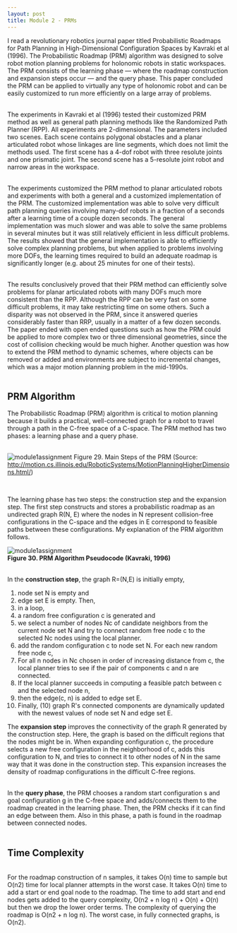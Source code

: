```yaml
---
layout: post
title: Module 2 - PRMs
---
```


I read a revolutionary robotics journal paper titled Probabilistic Roadmaps for Path Planning in High-Dimensional Configuration Spaces by Kavraki et al (1996). The Probabilistic Roadmap (PRM) algorithm was designed to solve robot motion planning problems for holonomic robots in static workspaces. The PRM consists of the learning phase — where the roadmap construction and expansion steps occur — and the query phase. This paper concluded the PRM can be applied to virtually any type of holonomic robot and can be easily customized to run more efficiently on a large array of problems. <br><br>

The experiments in Kavraki et al (1996) tested their customized PRM method as well as general path planning methods like the Randomized Path Planner (RPP). All experiments are 2-dimensional. The parameters included two scenes. Each scene contains polygonal obstacles and a planar articulated robot whose linkages are line segments, which does not limit the methods used. The first scene has a 4-dof robot with three resolute joints and one prismatic joint. The second scene has a 5-resolute joint robot and narrow areas in the workspace. <br><br>

The experiments customized the PRM method to planar articulated robots and experiments with both a general and a customized implementation of the PRM. The customized implementation was able to solve very difficult path planning queries involving many-dof robots in a fraction of a seconds after a learning time of a couple dozen seconds. The general implementation was much slower and was able to solve the same problems in several minutes but it was still relatively efficient in less difficult problems. The results showed that the general implementation is able to efficiently solve complex planning problems, but when applied to problems involving more DOFs, the learning times required to build an adequate roadmap is significantly longer (e.g. about 25 minutes for one of their tests). <br><br>

The results conclusively proved that their PRM method can efficiently solve problems for planar articulated robots with many DOFs much more consistent than the RPP.  Although the RPP can be very fast on some difficult problems, it may take restricting time on some others. Such a disparity was not observed in the PRM, since it  answered queries considerably faster than RRP, usually in a matter of a few dozen seconds. The paper ended with open ended questions such as how the PRM could be applied to more complex two or three dimensional geometries, since the cost of collision checking would be much higher. Another question was how to extend the PRM method to dynamic schemes, where objects can be removed or added and environments are subject to incremental changes, which was a major motion planning problem in the mid-1990s. <br><br>

## PRM Algorithm 
 The Probabilistic Roadmap (PRM) algorithm is critical to motion planning because it builds a practical, well-connected graph for a robot to travel through a path in the C-free space of a C-space. The PRM method has two phases: a learning phase and a query phase. <br><br>

 ![module1assignment](https://cabreraleon.github.io/images/fig29.png)
 Figure 29. Main Steps of the PRM (Source: http://motion.cs.illinois.edu/RoboticSystems/MotionPlanningHigherDimensions.html/) 

 <br>

 The learning phase has two steps: the construction step and the expansion step. The first step constructs and stores a probabilistic roadmap as an undirected graph R(N, E) where the nodes in N represent collision-free configurations in the C-space and the edges in E correspond to feasible paths between these configurations. My explanation of the PRM algorithm follows.

 ![module1assignment](https://cabreraleon.github.io/images/fig30.png) <br>
    **Figure 30. PRM Algorithm Pseudocode (Kavraki, 1996)** <br><br>

In the **construction step**, the graph R=(N,E) is initially empty,
1. node set N is empty and 
2. edge set E is empty. Then, 
3. in a loop,
4. a random free configuration c is generated and 
5. we select a number of nodes Nc of candidate neighbors from the current node set N and try to connect random free node c to the selected Nc nodes using the local planner. 
6. add the random configuration c to node set N. For each new random free node c, 
7. For all n nodes in Nc chosen in order of increasing distance from c, the local planner tries to see if the pair of components c and n are connected. 
8. If the local planner succeeds in computing a feasible patch between c and the selected node n, 
9. then the edge(c, n) is added to edge set E. 
10. Finally, (10) graph R's connected components are dynamically updated with the newest values of node set N and edge set E. 

The **expansion step** improves the connectivity of the graph R generated by the construction step. Here, the graph is based on the difficult regions that the nodes might be in. When expanding configuration c, the procedure selects a new free configuration in the neighborhood of c, adds this configuration to N, and tries to connect it to other nodes of N in the same way that it was done in the construction step. This expansion increases the density of roadmap configurations in the difficult C-free regions. <br><br>

In the **query phase**, the PRM chooses a random start configuration s and goal configuration g in the C-free space and adds/connects them to the roadmap created in the learning phase. Then, the PRM checks if it can find an edge between them. Also in this phase, a path is found in the roadmap between connected nodes.<br><br>

## Time Complexity 
<br>
For the roadmap construction of n samples, it takes O(n) time to sample but O(n2) time for local planner attempts in the worst case. It takes O(n) time to add a start or end goal node to the roadmap. The time to add start and end nodes gets added to the query complexity, O(n2 + n log n) + O(n) + O(n)  but then we drop the  lower order terms. The complexity of querying the roadmap is O(n2 + n log n). The worst case, in fully connected graphs, is O(n2). 
